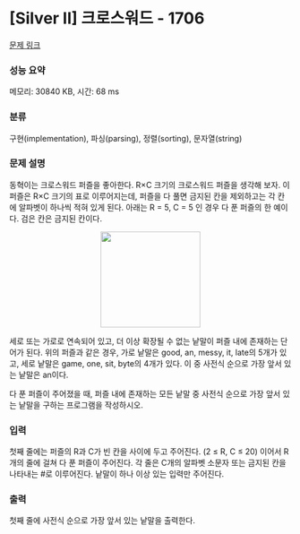 # [Silver II] 크로스워드 - 1706 

[문제 링크](https://www.acmicpc.net/problem/1706) 

### 성능 요약

메모리: 30840 KB, 시간: 68 ms

### 분류

구현(implementation), 파싱(parsing), 정렬(sorting), 문자열(string)

### 문제 설명

<p>동혁이는 크로스워드 퍼즐을 좋아한다. R×C 크기의 크로스워드 퍼즐을 생각해 보자. 이 퍼즐은 R×C 크기의 표로 이루어지는데, 퍼즐을 다 풀면 금지된 칸을 제외하고는 각 칸에 알파벳이 하나씩 적혀 있게 된다. 아래는 R = 5, C = 5 인 경우 다 푼 퍼즐의 한 예이다. 검은 칸은 금지된 칸이다.</p>

<p style="text-align: center;"><img alt="" height="171" src="https://www.acmicpc.net/JudgeOnline/upload/201005/cross.PNG" width="178"></p>

<p>세로 또는 가로로 연속되어 있고, 더 이상 확장될 수 없는 낱말이 퍼즐 내에 존재하는 단어가 된다. 위의 퍼즐과 같은 경우, 가로 낱말은 good, an, messy, it, late의 5개가 있고, 세로 낱말은 game, one, sit, byte의 4개가 있다. 이 중 사전식 순으로 가장 앞서 있는 낱말은 an이다.</p>

<p>다 푼 퍼즐이 주어졌을 때, 퍼즐 내에 존재하는 모든 낱말 중 사전식 순으로 가장 앞서 있는 낱말을 구하는 프로그램을 작성하시오.</p>

### 입력 

 <p>첫째 줄에는 퍼즐의 R과 C가 빈 칸을 사이에 두고 주어진다. (2 ≤ R, C ≤ 20) 이어서 R개의 줄에 걸쳐 다 푼 퍼즐이 주어진다. 각 줄은 C개의 알파벳 소문자 또는 금지된 칸을 나타내는 #로 이루어진다. 낱말이 하나 이상 있는 입력만 주어진다.</p>

### 출력 

 <p>첫째 줄에 사전식 순으로 가장 앞서 있는 낱말을 출력한다.</p>

